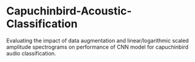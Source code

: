 # Capuchinbird-Acoustic-Classification
Evaluating the impact of data augmentation and linear/logarithmic scaled amplitude spectrograms on performance of CNN model for capuchinbird audio classification.
